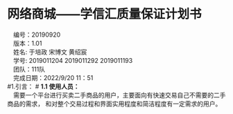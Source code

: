 # 网络商城——学信汇质量保证计划书 #
&emsp;编号：20190920  
&emsp;版本：1.01  
&emsp;姓名: 于培政 宋博文 黄绍宸  
&emsp;学号: 2019011204 2019011292 2019011193  
&emsp;团队：111队  
&emsp;完成日期：2022/9/20 11：51  
#1.引言： #
**1.1 使用人员：**  
&emsp;需要一个平台进行买卖二手商品的用户，主要面向有快速交易自己不需要的二手商品的需求，
和对整个交易过程和界面实用程度和简洁程度有一定需求的用户。